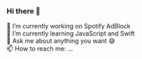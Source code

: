 ### Hi there 👋

🔭 I’m currently working on Spotify AdBlock </br>
🌱 I’m currently learning JavaScript and Swift </br>
💬 Ask me about anything you want 😅 </br>
📫 How to reach me: ...




<!--
**1hipo1/1hipo1** is a ✨ _special_ ✨ repository because its `README.md` (this file) appears on your GitHub profile.

Here are some ideas to get you started:


- 👯 I’m looking to collaborate on ...
- 🤔 I’m looking for help with ...

- 😄 Pronouns: ...
- ⚡ Fun fact: ...
-->


